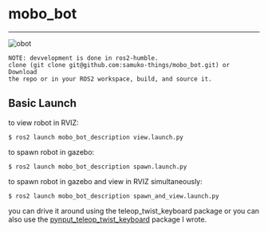 # mobo_bot

---

![obot](https://github.com/samuko-things/mobo_bot/blob/main/mobo_bot_pic1.png)

```
NOTE: devvelopment is done in ros2-humble.
clone (git clone git@github.com:samuko-things/mobo_bot.git) or Download
the repo or in your ROS2 workspace, build, and source it.
```
## Basic Launch
to view robot in RVIZ:
```shell
$ ros2 launch mobo_bot_description view.launch.py
```

to spawn robot in gazebo:
```shell
$ ros2 launch mobo_bot_description spawn.launch.py
```

to spawn robot in gazebo and view in RVIZ simultaneously:
```shell
$ ros2 launch mobo_bot_description spawn_and_view.launch.py
```

you can drive it around using the teleop_twist_keyboard package or you can 
also use the [pynput_teleop_twist_keyboard](https://github.com/samuko-things/pynput_teleop_twist_keyboard/tree/humble_dev) package I wrote.
